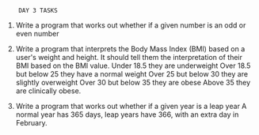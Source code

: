 		DAY 3 TASKS
1) Write a program that works out whether if a given number is an odd or even number

2) Write a program that interprets the Body Mass Index (BMI) based on a user's weight and height.
It should tell them the interpretation of their BMI based on the BMI value.
Under 18.5 they are underweight
Over 18.5 but below 25 they have a normal weight
Over 25 but below 30 they are slightly overweight
Over 30 but below 35 they are obese
Above 35 they are clinically obese.

3) Write a program that works out whether if a given year is a leap year
A normal year has 365 days, leap years have 366, with an extra day in February.
